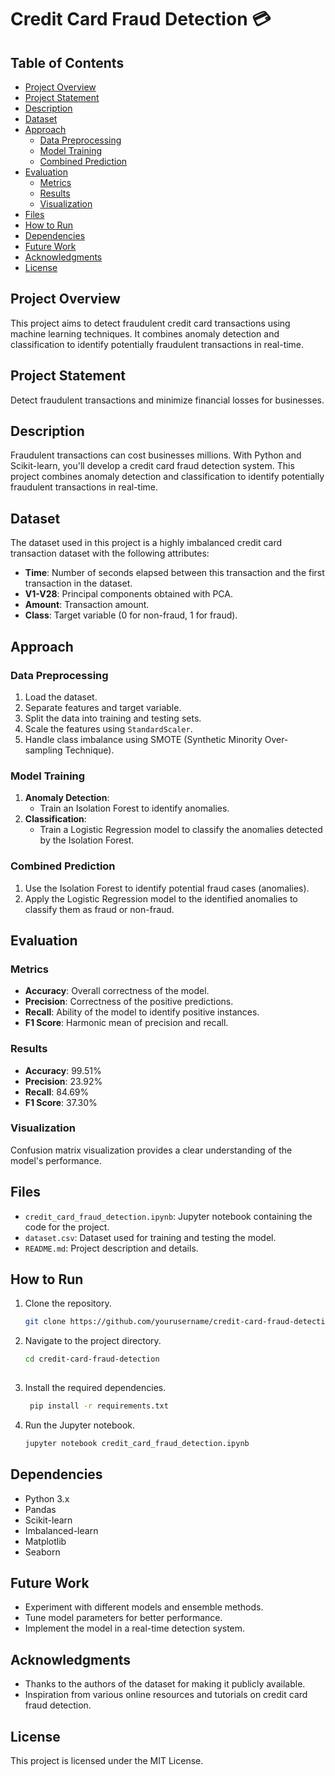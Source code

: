 # Credit Card Fraud Detection 💳

## Table of Contents
- [Project Overview](#project-overview)
- [Project Statement](#project-statement)
- [Description](#description)
- [Dataset](#dataset)
- [Approach](#approach)
  - [Data Preprocessing](#data-preprocessing)
  - [Model Training](#model-training)
  - [Combined Prediction](#combined-prediction)
- [Evaluation](#evaluation)
  - [Metrics](#metrics)
  - [Results](#results)
  - [Visualization](#visualization)
- [Files](#files)
- [How to Run](#how-to-run)
- [Dependencies](#dependencies)
- [Future Work](#future-work)
- [Acknowledgments](#acknowledgments)
- [License](#license)

## Project Overview
This project aims to detect fraudulent credit card transactions using machine learning techniques. It combines anomaly detection and classification to identify potentially fraudulent transactions in real-time.

## Project Statement
Detect fraudulent transactions and minimize financial losses for businesses.

## Description
Fraudulent transactions can cost businesses millions. With Python and Scikit-learn, you'll develop a credit card fraud detection system. This project combines anomaly detection and classification to identify potentially fraudulent transactions in real-time.

## Dataset
The dataset used in this project is a highly imbalanced credit card transaction dataset with the following attributes:

- **Time**: Number of seconds elapsed between this transaction and the first transaction in the dataset.
- **V1-V28**: Principal components obtained with PCA.
- **Amount**: Transaction amount.
- **Class**: Target variable (0 for non-fraud, 1 for fraud).

## Approach
### Data Preprocessing
1. Load the dataset.
2. Separate features and target variable.
3. Split the data into training and testing sets.
4. Scale the features using `StandardScaler`.
5. Handle class imbalance using SMOTE (Synthetic Minority Over-sampling Technique).

### Model Training
1. **Anomaly Detection**: 
   - Train an Isolation Forest to identify anomalies.
2. **Classification**: 
   - Train a Logistic Regression model to classify the anomalies detected by the Isolation Forest.

### Combined Prediction
1. Use the Isolation Forest to identify potential fraud cases (anomalies).
2. Apply the Logistic Regression model to the identified anomalies to classify them as fraud or non-fraud.

## Evaluation
### Metrics
- **Accuracy**: Overall correctness of the model.
- **Precision**: Correctness of the positive predictions.
- **Recall**: Ability of the model to identify positive instances.
- **F1 Score**: Harmonic mean of precision and recall.

### Results
- **Accuracy**: 99.51%
- **Precision**: 23.92%
- **Recall**: 84.69%
- **F1 Score**: 37.30%

### Visualization
Confusion matrix visualization provides a clear understanding of the model's performance.

## Files
- `credit_card_fraud_detection.ipynb`: Jupyter notebook containing the code for the project.
- `dataset.csv`: Dataset used for training and testing the model.
- `README.md`: Project description and details.

## How to Run
1. Clone the repository.
   ```bash
   git clone https://github.com/yourusername/credit-card-fraud-detection.git

2. Navigate to the project directory.
   ```bash
   cd credit-card-fraud-detection
  
3. Install the required dependencies.
   ```bash
    pip install -r requirements.txt

4. Run the Jupyter notebook.
   ``` bash
   jupyter notebook credit_card_fraud_detection.ipynb

## Dependencies
- Python 3.x
- Pandas
- Scikit-learn
- Imbalanced-learn
- Matplotlib
- Seaborn
  
## Future Work

- Experiment with different models and ensemble methods.
- Tune model parameters for better performance.
- Implement the model in a real-time detection system.

## Acknowledgments

- Thanks to the authors of the dataset for making it publicly available.
- Inspiration from various online resources and tutorials on credit card fraud detection.

## License
This project is licensed under the MIT License.

